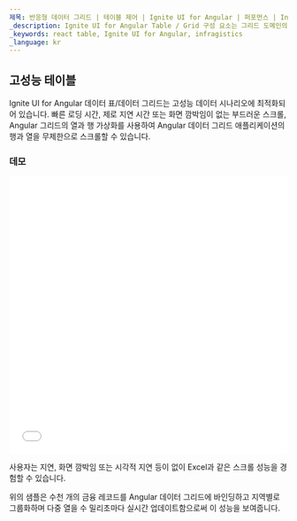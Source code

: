 ```yaml
---
제목: 반응형 데이터 그리드 | 테이블 제어 | Ignite UI for Angular | 퍼포먼스 | Infragistics 
_description: Ignite UI for Angular Table / Grid 구성 요소는 그리드 도메인의 복잡성을 관리 가능한 API로 단순화하여 사용자가 데이터 컬렉션을 바인딩 할 수 있도록합니다.
_keywords: react table, Ignite UI for Angular, infragistics
_language: kr
---
```


## 고성능 테이블

Ignite UI for Angular 데이터 표/데이터 그리드는 고성능 데이터 시나리오에 최적화되어 있습니다.  빠른 로딩 시간, 제로 지연 시간 또는 화면 깜박임이 없는 부드러운 스크롤, Angular 그리드의 열과 행 가상화를 사용하여 Angular 데이터 그리드 애플리케이션의 행과 열을 무제한으로 스크롤할 수 있습니다.

### 데모

<div class="sample-container loading" style="height: 500px">
    <iframe id="live-grid-overview-sample-iframe" src='{environment:demosBaseUrl}/grids/data-grid-performance' width="100%" height="100%" seamless frameBorder="0" onload="onXPlatSampleIframeContentLoaded(this);"></iframe>
</div>

<div class="divider--half"></div>

사용자는 지연, 화면 깜박임 또는 시각적 지연 등이 없이 Excel과 같은 스크롤 성능을 경험할 수 있습니다.

위의 샘플은 수천 개의 금융 레코드를 Angular 데이터 그리드에 바인딩하고 지역별로 그룹화하며 다중 열을 수 밀리초마다 실시간 업데이트함으로써 이 성능을 보여줍니다.
